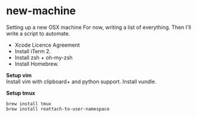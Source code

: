 # new-machine
Setting up a new OSX machine
For now, writing a list of everything. Then I'll write a script to automate.

- Xcode Licence Agreement
- Install iTerm 2.
- Install zsh + oh-my-zsh
- Install Homebrew.


**Setup vim**      
Install vim with clipboard+ and python support.
Install vundle.

**Setup tmux**    
```
brew install tmux
brew install reattach-to-user-namespace
```

